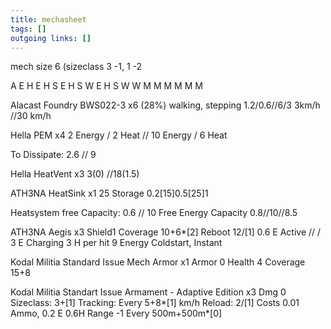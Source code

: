 ```yaml
---
title: mechasheet  
tags: []
outgoing links: []  
---
```


  mech size 6 (sizeclass 3 -1, 1 -2

A
E H
E H S
E H S W
E H S W W
M M M M M M


Alacast Foundry BWS022-3 x6 (28%)
walking, stepping
1.2/0.6//6/3
3km/h  //30 km/h

Hella PEM x4
2 Energy / 2 Heat // 10 Energy / 6 Heat

To Dissipate: 2.6 // 9

Hella HeatVent x3
3(0) //18(1.5)

ATH3NA HeatSink x1
25 Storage
0.2[15]0.5[25]1

Heatsystem free Capacity:
0.6 // 10
Free Energy Capacity
0.8//10//8.5

ATH3NA Aegis x3
Shield1
Coverage 10+6*[2]
Reboot 12/[1]
0.6 E Active // / 3 E Charging
3 H per hit
9 Energy Coldstart, Instant

Kodal Militia Standard Issue Mech Armor x1
Armor 0
Health 4
Coverage 15+8


Kodal Militia Standart Issue Armament - Adaptive Edition x3
Dmg 0
Sizeclass: 3+[1]
Tracking: Every 5+8*[1] km/h
Reload: 2/[1]
Costs 0.01 Ammo, 0.2 E 0.6H
Range -1 Every 500m+500m*[0]
